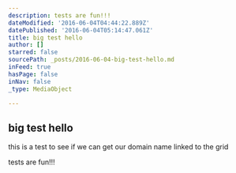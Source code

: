 ```yaml
---
description: tests are fun!!!
dateModified: '2016-06-04T04:44:22.889Z'
datePublished: '2016-06-04T05:14:47.061Z'
title: big test hello
author: []
starred: false
sourcePath: _posts/2016-06-04-big-test-hello.md
inFeed: true
hasPage: false
inNav: false
_type: MediaObject

---
```

<article style=""><h1>big test hello</h1><p>this is a test to see if we can get our domain name linked to the grid</p></article>

tests are fun!!!